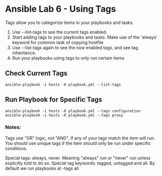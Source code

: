 # Ansible Lab 6 - Using Tags

Tags allow you to categorize items in your playbooks and tasks.  

1. Use --list-tags to see the current tags enabled.
2. Start adding tags to your playbooks and tasks. Make use of the 'always' keyword for common task of copying hostfile
3. Use --list-tags again to see the now enabled tags, and see tag inheritance.
4. Run your playbooks using tags to only run certain items

## Check Current Tags
``` shell
ansible-playbook -i hosts -K playbook.yml --list-tags
``` 

## Run Playbook for Specific Tags
``` shell
ansible-playbook -i hosts -K playbook.yml --tags configuration
ansible-playbook -i hosts -K playbook.yml --tags proxy
```

### Notes:

Tags use "OR" logic, not "AND". If any of your tags match the item will run. You should use unique tags if the item should only be run under specific conditions.

Special tags: always, never.  Meaning "always" run or "never" run unless explicitly told to do so.
Special tag keywords: tagged, untagged and all.  By default we run playbooks at -tags all
